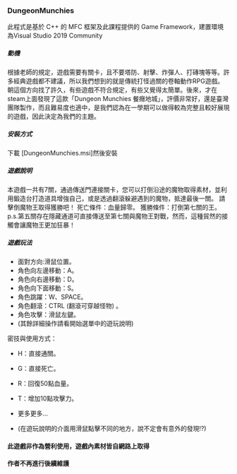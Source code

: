 ### DungeonMunchies
此程式是基於 C++ 的 MFC 框架及此課程提供的 Game Framework，建置環境為Visual Studio 2019 Community



##### 動機

根據老師的規定，遊戲需要有關卡，且不要塔防、射擊、炸彈人、打磚塊等等。許多經典遊戲都不建議，所以我們想到的就是傳統打怪過關的卷軸動作RPG遊戲。朝這個方向找了許久，有些遊戲不符合規定，有些又覺得太簡單。後來，才在steam上面發現了這款「Dungeon Munchies 餐癮地城」，評價非常好，還是臺灣團隊製作，而且難易度也適中，是我們認為在一學期可以做得較為完整且較好展現的遊戲，因此決定為我們的主題。

##### 安裝方式

下載 [DungeonMunchies.msi]然後安裝

##### 遊戲說明

本遊戲一共有7關，通過傳送門連接關卡，您可以打倒沿途的魔物取得素材，並利用鍛造台打造道具增強自己，或是透過翻滾躲避遇到的魔物，抵達最後一關。
請擊倒魔物王取得獲勝吧！
死亡條件：血量歸零。
獲勝條件：打倒第七關的王。
p.s.第五關存在隱藏通道可直接傳送至第七關與魔物王對戰，然而，這種貿然的接觸會讓魔物王更加狂暴！

##### 遊戲玩法

- 面對方向:滑鼠位置。
- 角色向左邊移動：A。
- 角色向右邊移動：D。
- 角色向下面移動：S。
- 角色跳躍：W、SPACE。
- 角色翻滾：CTRL (翻滾可穿越怪物) 。
- 角色攻擊：滑鼠左鍵。
- (其餘詳細操作請看開始選單中的遊玩說明)


密技與使用方式： 

- H：直接通關。

- G：直接死亡。

- R：回復50點血量。

- T：增加10點攻擊力。

- 更多更多...

- (在遊玩說明的介面用滑鼠點擊不同的地方，說不定會有意外的發現!?)


#### 此遊戲非作為營利使用，遊戲內素材皆自網路上取得

#### 作者不再進行後續維護
